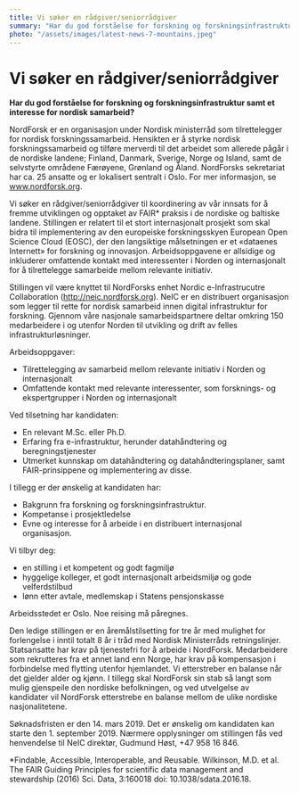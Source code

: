 ```yaml
---
title: Vi søker en rådgiver/seniorrådgiver
summary: "Har du god forståelse for forskning og forskningsinfrastruktur samt et interesse for nordisk samarbeid?"
photo: "/assets/images/latest-news-7-mountains.jpeg"
---
```


# Vi søker en rådgiver/seniorrådgiver

**Har du god forståelse for forskning og forskningsinfrastruktur samt et interesse for nordisk samarbeid?**

NordForsk er en organisasjon under Nordisk ministerråd som tilrettelegger for nordisk forskningssamarbeid. Hensikten er å styrke nordisk forskningssamarbeid og tilføre merverdi til det arbeidet som allerede pågår i de nordiske landene; Finland, Danmark, Sverige, Norge og Island, samt de selvstyrte områdene Færøyene, Grønland og Åland. NordForsks sekretariat har ca. 25 ansatte og er lokalisert sentralt i Oslo. For mer informasjon, se www.nordforsk.org. 

Vi søker en rådgiver/seniorrådgiver til koordinering av vår innsats for å fremme utviklingen og opptaket av FAIR* praksis i de nordiske og baltiske landene.  Stillingen er relatert til et stort internasjonalt prosjekt som skal bidra til implementering av den europeiske forskningsskyen European Open Science Cloud (EOSC), der den langsiktige målsetningen er et «dataenes Internett» for forskning og innovasjon.  Arbeidsoppgavene er allsidige og inkluderer omfattende kontakt med interessenter i Norden og internasjonalt for å tilrettelegge samarbeide mellom relevante initiativ.

Stillingen vil være knyttet til NordForsks enhet Nordic e-Infrastrucutre Collaboration (http://neic.nordforsk.org). NeIC er en distribuert organisasjon som legger til rette for nordisk samarbeid innen digital infrastruktur for forskning. Gjennom våre nasjonale samarbeidspartnere deltar omkring 150 medarbeidere i og utenfor Norden  til utvikling og drift av felles infrastrukturløsninger.

Arbeidsoppgaver:
* Tilrettelegging av samarbeid mellom relevante initiativ i Norden og internasjonalt
* Omfattende kontakt med relevante interessenter, som forsknings- og ekspertgrupper i Norden og internasjonalt

Ved tilsetning har kandidaten:
* En relevant M.Sc. eller Ph.D.
* Erfaring fra e-infrastruktur, herunder datahåndtering og beregningstjenester
* Utmerket kunnskap om datahåndtering og datahåndteringsplaner, samt FAIR-prinsippene og implementering av disse.

I tillegg er der ønskelig at kandidaten har:
* Bakgrunn fra forskning og forskningsinfrastruktur.
* Kompetanse i prosjektledelse
* Evne og interesse for å arbeide i en distribuert internasjonal organisasjon.

Vi tilbyr deg:
* en stilling i et kompetent og godt fagmiljø
* hyggelige kolleger, et godt internasjonalt arbeidsmiljø og gode velferdstilbud
* lønn etter avtale, medlemskap i Statens pensjonskasse


Arbeidsstedet er Oslo. Noe reising må påregnes.

Den ledige stillingen er en åremålstilsetting for tre år med mulighet for forlengelse i inntil totalt 8 år i tråd med Nordisk Ministerråds retningslinjer. Statsansatte har krav på tjenestefri for å arbeide i NordForsk. Medarbeidere som rekrutteres fra et annet land enn Norge, har krav på kompensasjon i forbindelse med flytting utenfor hjemlandet. Vi etterstreber en balanse når det gjelder alder og kjønn. I tillegg skal NordForsk sin stab så langt som mulig gjenspeile den nordiske befolkningen, og ved utvelgelse av kandidater vil NordForsk etterstrebe en balanse mellom de ulike nordiske nasjonalitetene.

Søknadsfristen er den 14. mars 2019. Det er ønskelig om kandidaten kan starte den 1. september 2019.
Nærmere opplysninger om stillingen fås ved henvendelse til NeIC direktør, Gudmund Høst, +47 958 16 846.


*Findable, Accessible, Interoperable, and Reusable. Wilkinson, M.D. et al. The FAIR Guiding Principles for scientific data management and stewardship (2016) Sci. Data, 3:160018 doi: 10.1038/sdata.2016.18.

